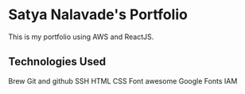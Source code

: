# Satya Nalavade's Portfolio

This is my portfolio using AWS and ReactJS.

## Technologies Used

Brew
Git and github
SSH
HTML
CSS
Font awesome
Google Fonts
IAM
